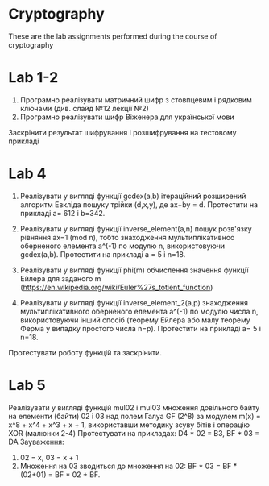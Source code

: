 # Cryptography
These are the lab assignments performed during the course of cryptography
# Lab 1-2
1. Програмно реалізувати матричний шифр  з  стовпцевим і рядковим ключами (див. слайд №12 лекції №2)
2. Програмно реалізувати  шифр Віженера для української мови

Заскрінити результат шифрування і розшифрування на тестовому прикладі
# Lab 4
1. Реалізувати у вигляді функції gcdex(a,b) ітераційний розширений алгоритм Евкліда пошуку трійки (d,x,y), де ax+by = d. Протестити на прикладі  a= 612 і b=342.

2. Реалізувати у вигляді функції inverse_element(a,n) пошук розв'язку рівняння ax=1 (mod n), тобто знаходження мультиплікативноо оберненого елемента a^(-1) по модулю n, використовуючи gcdex(a,b).  Протестити на прикладі  a = 5 і  n=18.

3. Реалізувати у вигляді функції phi(m) обчислення значення функції Ейлера для заданого m (https://en.wikipedia.org/wiki/Euler%27s_totient_function)

4. Реалізувати у вигляді функції inverse_element_2(a,p) знаходження мультиплікативного оберненого елемента a^(-1) по модулю числа n, використовуючи інший спосіб (теорему Ейлера або малу теорему Ферма у випадку простого числа n=p). Протестити на прикладі  a= 5 і  n=18.

Протестувати роботу функцій та заскрінити.

# Lab 5
Реалізувати у вигляді функцій mul02 і mul03 множення довільного байту на елементи (байти) 02 і 03 над полем Галуа GF (2^8) за модулем m(x) = x^8 + x^4 + x^3 + x + 1, використавши методику зсуву бітів і операцію ХОR (малюнки 2-4)
Протестувати на прикладах: D4 * 02 = B3, BF * 03 = DA
Зауваження:
1) 02 = x, 03 = x + 1
2) Множення на 03 зводиться до множення на 02:   BF * 03 = BF * (02+01) = BF * 02 + BF.
